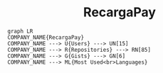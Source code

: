 <h1 align="center">RecargaPay</h1>

```mermaid
graph LR
COMPANY_NAME{RecargaPay}
COMPANY_NAME ---> U{Users} ---> UN[15]
COMPANY_NAME ---> R{Repositories} ---> RN[85]
COMPANY_NAME ---> G{Gists} ---> GN[6]
COMPANY_NAME ---> ML{Most Used<br>Languages}
```
